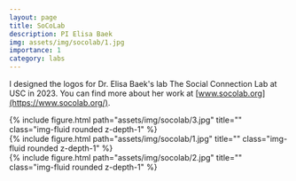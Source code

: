 ```yaml
---
layout: page
title: SoCoLab
description: PI Elisa Baek
img: assets/img/socolab/1.jpg
importance: 1
category: labs
---
```


I designed the logos for Dr. Elisa Baek's lab The Social Connection Lab at USC in 2023. You can find more about her work at [www.socolab.org](https://www.socolab.org/).

<div class="row">
    <div class="col-sm mt-3 mt-md-0">
        {% include figure.html path="assets/img/socolab/3.jpg" title="" class="img-fluid rounded z-depth-1" %}
    </div>
</div>


<div class="row justify-content-sm-center">
    <div class="col-sm-8 mt-3 mt-md-0">
        {% include figure.html path="assets/img/socolab/1.jpg" title="" class="img-fluid rounded z-depth-1" %}
    </div>
    <div class="col-sm-4 mt-3 mt-md-0">
        {% include figure.html path="assets/img/socolab/2.jpg" title="" class="img-fluid rounded z-depth-1" %}
    </div>
</div>
